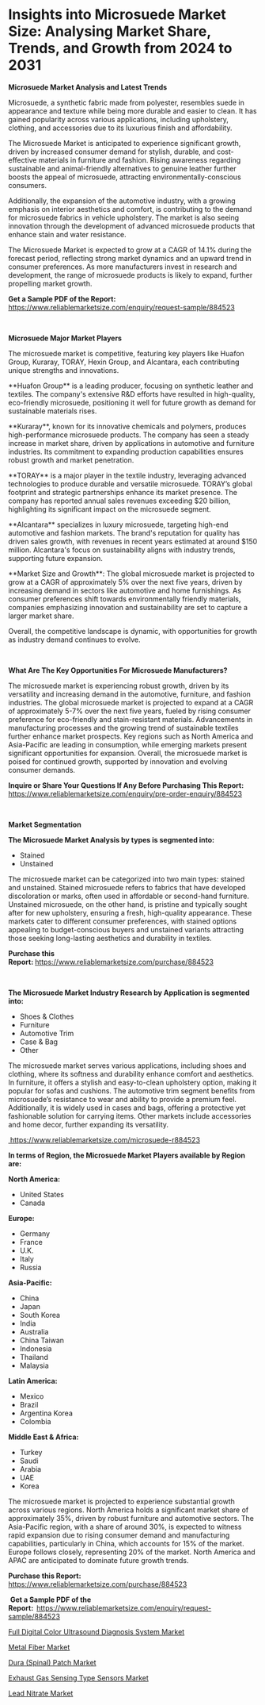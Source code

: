 <p><h1>Insights into Microsuede Market Size: Analysing Market Share, Trends, and Growth from 2024 to 2031</h1></p><p><strong>Microsuede Market Analysis and Latest Trends</strong></p>
<p><p>Microsuede, a synthetic fabric made from polyester, resembles suede in appearance and texture while being more durable and easier to clean. It has gained popularity across various applications, including upholstery, clothing, and accessories due to its luxurious finish and affordability. </p><p>The Microsuede Market is anticipated to experience significant growth, driven by increased consumer demand for stylish, durable, and cost-effective materials in furniture and fashion. Rising awareness regarding sustainable and animal-friendly alternatives to genuine leather further boosts the appeal of microsuede, attracting environmentally-conscious consumers.</p><p>Additionally, the expansion of the automotive industry, with a growing emphasis on interior aesthetics and comfort, is contributing to the demand for microsuede fabrics in vehicle upholstery. The market is also seeing innovation through the development of advanced microsuede products that enhance stain and water resistance.</p><p>The Microsuede Market is expected to grow at a CAGR of 14.1% during the forecast period, reflecting strong market dynamics and an upward trend in consumer preferences. As more manufacturers invest in research and development, the range of microsuede products is likely to expand, further propelling market growth.</p></p>
<p><strong>Get a Sample PDF of the Report:&nbsp;</strong> <a href="https://www.reliablemarketsize.com/enquiry/request-sample/884523?utm_campaign=1105&utm_medium=2&utm_source=Github&utm_content=ia&utm_term=10112024&utm_id=microsuede">https://www.reliablemarketsize.com/enquiry/request-sample/884523</a></p>
<p>&nbsp;</p>
<p><strong>Microsuede Major Market Players</strong></p>
<p><p>The microsuede market is competitive, featuring key players like Huafon Group, Kuraray, TORAY, Hexin Group, and Alcantara, each contributing unique strengths and innovations. </p><p>**Huafon Group** is a leading producer, focusing on synthetic leather and textiles. The company's extensive R&D efforts have resulted in high-quality, eco-friendly microsuede, positioning it well for future growth as demand for sustainable materials rises. </p><p>**Kuraray**, known for its innovative chemicals and polymers, produces high-performance microsuede products. The company has seen a steady increase in market share, driven by applications in automotive and furniture industries. Its commitment to expanding production capabilities ensures robust growth and market penetration.</p><p>**TORAY** is a major player in the textile industry, leveraging advanced technologies to produce durable and versatile microsuede. TORAY’s global footprint and strategic partnerships enhance its market presence. The company has reported annual sales revenues exceeding $20 billion, highlighting its significant impact on the microsuede segment.</p><p>**Alcantara** specializes in luxury microsuede, targeting high-end automotive and fashion markets. The brand's reputation for quality has driven sales growth, with revenues in recent years estimated at around $150 million. Alcantara's focus on sustainability aligns with industry trends, supporting future expansion.</p><p>**Market Size and Growth**: The global microsuede market is projected to grow at a CAGR of approximately 5% over the next five years, driven by increasing demand in sectors like automotive and home furnishings. As consumer preferences shift towards environmentally friendly materials, companies emphasizing innovation and sustainability are set to capture a larger market share. </p><p>Overall, the competitive landscape is dynamic, with opportunities for growth as industry demand continues to evolve.</p></p>
<p>&nbsp;</p>
<p><strong>What Are The Key Opportunities For Microsuede Manufacturers?</strong></p>
<p><p>The microsuede market is experiencing robust growth, driven by its versatility and increasing demand in the automotive, furniture, and fashion industries. The global microsuede market is projected to expand at a CAGR of approximately 5-7% over the next five years, fueled by rising consumer preference for eco-friendly and stain-resistant materials. Advancements in manufacturing processes and the growing trend of sustainable textiles further enhance market prospects. Key regions such as North America and Asia-Pacific are leading in consumption, while emerging markets present significant opportunities for expansion. Overall, the microsuede market is poised for continued growth, supported by innovation and evolving consumer demands.</p></p>
<p><strong>Inquire or Share Your Questions If Any Before Purchasing This Report:</strong> <a href="https://www.reliablemarketsize.com/enquiry/pre-order-enquiry/884523?utm_campaign=1105&utm_medium=2&utm_source=Github&utm_content=ia&utm_term=10112024&utm_id=microsuede">https://www.reliablemarketsize.com/enquiry/pre-order-enquiry/884523</a></p>
<p>&nbsp;</p>
<p><strong>Market Segmentation</strong></p>
<p><strong>The Microsuede Market Analysis by types is segmented into:</strong></p>
<p><ul><li>Stained</li><li>Unstained</li></ul></p>
<p><p>The microsuede market can be categorized into two main types: stained and unstained. Stained microsuede refers to fabrics that have developed discoloration or marks, often used in affordable or second-hand furniture. Unstained microsuede, on the other hand, is pristine and typically sought after for new upholstery, ensuring a fresh, high-quality appearance. These markets cater to different consumer preferences, with stained options appealing to budget-conscious buyers and unstained variants attracting those seeking long-lasting aesthetics and durability in textiles.</p></p>
<p><strong>Purchase this Report:&nbsp;</strong><a href="https://www.reliablemarketsize.com/purchase/884523?utm_campaign=1105&utm_medium=2&utm_source=Github&utm_content=ia&utm_term=10112024&utm_id=microsuede">https://www.reliablemarketsize.com/purchase/884523</a></p>
<p>&nbsp;</p>
<p><strong>The Microsuede Market Industry Research by Application is segmented into:</strong></p>
<p><ul><li>Shoes & Clothes</li><li>Furniture</li><li>Automotive Trim</li><li>Case & Bag</li><li>Other</li></ul></p>
<p><p>The microsuede market serves various applications, including shoes and clothing, where its softness and durability enhance comfort and aesthetics. In furniture, it offers a stylish and easy-to-clean upholstery option, making it popular for sofas and cushions. The automotive trim segment benefits from microsuede’s resistance to wear and ability to provide a premium feel. Additionally, it is widely used in cases and bags, offering a protective yet fashionable solution for carrying items. Other markets include accessories and home decor, further expanding its versatility.</p></p>
<p><a href="https://www.reliablemarketsize.com/microsuede-r884523?utm_campaign=1105&utm_medium=2&utm_source=Github&utm_content=ia&utm_term=10112024&utm_id=microsuede">&nbsp;https://www.reliablemarketsize.com/microsuede-r884523</a></p>
<p><strong>In terms of Region, the Microsuede Market Players available by Region are:</strong></p>
<p>
    <p> <strong> North America: </strong>
        <ul>
            <li>United States</li>
            <li>Canada</li>
        </ul>
        </p> 
    <p> <strong> Europe: </strong>
        <ul>
            <li>Germany</li>
            <li>France</li>
            <li>U.K.</li>
            <li>Italy</li>
            <li>Russia</li>
        </ul>
        </p> 
    <p> <strong> Asia-Pacific: </strong>
        <ul>
            <li>China</li>
            <li>Japan</li>
            <li>South Korea</li>
            <li>India</li>
            <li>Australia</li>
            <li>China Taiwan</li>
            <li>Indonesia</li>
            <li>Thailand</li>
            <li>Malaysia</li>
        </ul>
        </p> 
    <p> <strong> Latin America: </strong>
        <ul>
            <li>Mexico</li>
            <li>Brazil</li>
            <li>Argentina Korea</li>
            <li>Colombia</li>
        </ul>
        </p> 
    <p> <strong> Middle East & Africa: </strong>
        <ul>
            <li>Turkey</li>
            <li>Saudi</li>
            <li>Arabia</li>
            <li>UAE</li>
            <li>Korea</li>
        </ul>
    </p>
    </p>
<p><p>The microsuede market is projected to experience substantial growth across various regions. North America holds a significant market share of approximately 35%, driven by robust furniture and automotive sectors. The Asia-Pacific region, with a share of around 30%, is expected to witness rapid expansion due to rising consumer demand and manufacturing capabilities, particularly in China, which accounts for 15% of the market. Europe follows closely, representing 20% of the market. North America and APAC are anticipated to dominate future growth trends.</p></p>
<p><strong>Purchase this Report: </strong><a href="https://www.reliablemarketsize.com/purchase/884523?utm_campaign=1105&utm_medium=2&utm_source=Github&utm_content=ia&utm_term=10112024&utm_id=microsuede">https://www.reliablemarketsize.com/purchase/884523</a></p>
<p>&nbsp;<strong>Get a Sample PDF of the Report:&nbsp;&nbsp;</strong><a href="https://www.reliablemarketsize.com/enquiry/request-sample/884523?utm_campaign=1105&utm_medium=2&utm_source=Github&utm_content=ia&utm_term=10112024&utm_id=microsuede">https://www.reliablemarketsize.com/enquiry/request-sample/884523</a></p>
<p><strong></strong></p>
<p><p><a href="https://issuu.com/reportprime-2/docs/full-digital-color-ultrasound-diagn_740daa147d0eed?utm_campaign=1105&utm_medium=2&utm_source=Github&utm_content=ia&utm_term=10112024&utm_id=microsuede">Full Digital Color Ultrasound Diagnosis System Market</a></p><p><a href="https://github.com/raymederonmot/Market-Research-Report-List-1/blob/main/metal-fiber-market.md?utm_campaign=1105&utm_medium=2&utm_source=Github&utm_content=ia&utm_term=10112024&utm_id=microsuede">Metal Fiber Market</a></p><p><a href="https://issuu.com/reportprime-2/docs/dura-spinal-patch-market-size-2030._9d9fc9b22bf773?utm_campaign=1105&utm_medium=2&utm_source=Github&utm_content=ia&utm_term=10112024&utm_id=microsuede">Dura (Spinal) Patch Market</a></p><p><a href="https://www.linkedin.com/pulse/global-exhaust-gas-sensing-type-sensors-market-forecast-2024-mhqbc?utm_campaign=1105&utm_medium=2&utm_source=Github&utm_content=ia&utm_term=10112024&utm_id=microsuede">Exhaust Gas Sensing Type Sensors Market</a></p><p><a href="https://github.com/caetlinivcar/Market-Research-Report-List-1/blob/main/lead-nitrate-market.md?utm_campaign=1105&utm_medium=2&utm_source=Github&utm_content=ia&utm_term=10112024&utm_id=microsuede">Lead Nitrate Market</a></p></p>